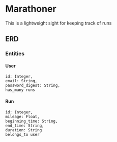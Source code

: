 # Marathoner
This is a lightweight sight for keeping track of runs

## ERD

### Entities

#### User

```
id: Integer,
email: String,
password_digest: String,
has_many runs
```

#### Run

```
id: Integer,
mileage: Float,
beginning_time: String,
end_time: String,
duration: String
belongs_to user
```
